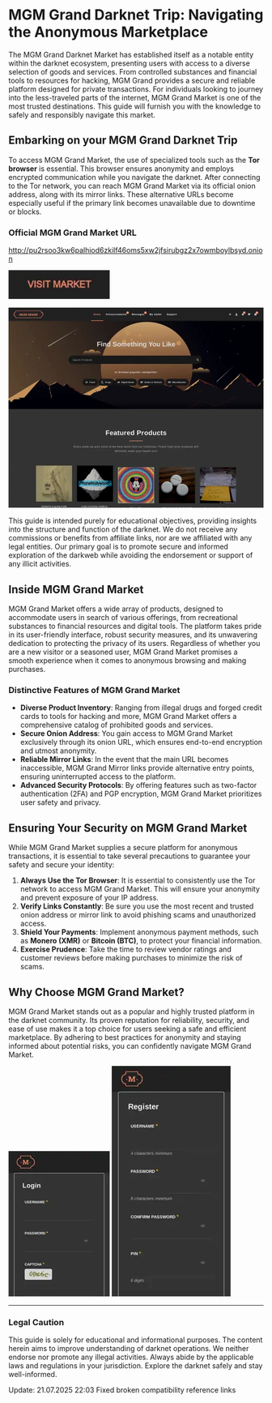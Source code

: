 # MGM Grand Darknet Trip: Navigating the Anonymous Marketplace

The MGM Grand Darknet Market has established itself as a notable entity within the darknet ecosystem, presenting users with access to a diverse selection of goods and services. From controlled substances and financial tools to resources for hacking, MGM Grand provides a secure and reliable platform designed for private transactions. For individuals looking to journey into the less-traveled parts of the internet, MGM Grand Market is one of the most trusted destinations. This guide will furnish you with the knowledge to safely and responsibly navigate this market.

## Embarking on your MGM Grand Darknet Trip

To access MGM Grand Market, the use of specialized tools such as the **Tor browser** is essential. This browser ensures anonymity and employs encrypted communication while you navigate the darknet. After connecting to the Tor network, you can reach MGM Grand Market via its official onion address, along with its mirror links. These alternative URLs become especially useful if the primary link becomes unavailable due to downtime or blocks.

### Official MGM Grand Market URL

http://pu2rsoo3kw6palhiod6zkilf46oms5xw2jfsirubgz2x7owmboylbsyd.onion

[<img src="/screenshots/pixel.webp" width="200">](http://pu2rsoo3kw6palhiod6zkilf46oms5xw2jfsirubgz2x7owmboylbsyd.onion)

<a href="http://pu2rsoo3kw6palhiod6zkilf46oms5xw2jfsirubgz2x7owmboylbsyd.onion"><img src="/screenshots/glance.webp" alt="MGM - Grand Market Preview" style="max-width: 100%;"></a>

This guide is intended purely for educational objectives, providing insights into the structure and function of the darknet. We do not receive any commissions or benefits from affiliate links, nor are we affiliated with any legal entities. Our primary goal is to promote secure and informed exploration of the darkweb while avoiding the endorsement or support of any illicit activities.

## Inside MGM Grand Market

MGM Grand Market offers a wide array of products, designed to accommodate users in search of various offerings, from recreational substances to financial resources and digital tools. The platform takes pride in its user-friendly interface, robust security measures, and its unwavering dedication to protecting the privacy of its users. Regardless of whether you are a new visitor or a seasoned user, MGM Grand Market promises a smooth experience when it comes to anonymous browsing and making purchases.

### Distinctive Features of MGM Grand Market

-   **Diverse Product Inventory**: Ranging from illegal drugs and forged credit cards to tools for hacking and more, MGM Grand Market offers a comprehensive catalog of prohibited goods and services.
-   **Secure Onion Address**: You gain access to MGM Grand Market exclusively through its onion URL, which ensures end-to-end encryption and utmost anonymity.
-   **Reliable Mirror Links**: In the event that the main URL becomes inaccessible, MGM Grand Mirror links provide alternative entry points, ensuring uninterrupted access to the platform.
-   **Advanced Security Protocols**: By offering features such as two-factor authentication (2FA) and PGP encryption, MGM Grand Market prioritizes user safety and privacy.

## Ensuring Your Security on MGM Grand Market

While MGM Grand Market supplies a secure platform for anonymous transactions, it is essential to take several precautions to guarantee your safety and secure your identity:

1.  **Always Use the Tor Browser**: It is essential to consistently use the Tor network to access MGM Grand Market. This will ensure your anonymity and prevent exposure of your IP address.
2.  **Verify Links Constantly**: Be sure you use the most recent and trusted onion address or mirror link to avoid phishing scams and unauthorized access.
3.  **Shield Your Payments**: Implement anonymous payment methods, such as **Monero (XMR)** or **Bitcoin (BTC)**, to protect your financial information.
4.  **Exercise Prudence**: Take the time to review vendor ratings and customer reviews before making purchases to minimize the risk of scams.

## Why Choose MGM Grand Market?

MGM Grand Market stands out as a popular and highly trusted platform in the darknet community. Its proven reputation for reliability, security, and ease of use makes it a top choice for users seeking a safe and efficient marketplace. By adhering to best practices for anonymity and staying informed about potential risks, you can confidently navigate MGM Grand Market.

<a href="http://pu2rsoo3kw6palhiod6zkilf46oms5xw2jfsirubgz2x7owmboylbsyd.onion"><img src="/screenshots/queue.webp" alt="MGM - Grand Market Login" style="max-width: 100%;"></a>
<a href="http://pu2rsoo3kw6palhiod6zkilf46oms5xw2jfsirubgz2x7owmboylbsyd.onion"><img src="/screenshots/left.webp" alt="MGM - Grand Market Register" style="max-width: 100%;"></a>

---

### Legal Caution

This guide is solely for educational and informational purposes. The content herein aims to improve understanding of darknet operations. We neither endorse nor promote any illegal activities. Always abide by the applicable laws and regulations in your jurisdiction. Explore the darknet safely and stay well-informed.

























Update:  21.07.2025 22:03 Fixed broken compatibility reference links